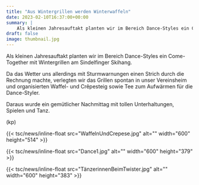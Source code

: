 ```yaml
---
title: "Aus Wintergrillen werden Winterwaffeln"
date: 2023-02-10T16:37:00+00:00
summary: |
    Als kleinen Jahresauftakt planten wir im Bereich Dance-Styles ein Come-Together mit Wintergrillen am Sindelfinger Skihang.
draft: false
image: thumbnail.jpg
---
```


Als kleinen Jahresauftakt planten wir im Bereich Dance-Styles ein Come-Together mit Wintergrillen am Sindelfinger Skihang.

  
 Da das Wetter uns allerdings mit Sturmwarnungen einen Strich durch die Rechnung machte, verlegten wir das Grillen spontan in unser Vereinsheim und organisierten Waffel- und Crêpesteig sowie Tee zum Aufwärmen für die Dance-Styler.

Daraus wurde ein gemütlicher Nachmittag mit tollen Unterhaltungen, Spielen und Tanz.

(kp)

{{< tsc/news/inline-float src="WaffelnUndCrepese.jpg" alt="" width="600" height="514" >}}

{{< tsc/news/inline-float src="Dance1.jpg" alt="" width="600" height="379" >}}

{{< tsc/news/inline-float src="TänzerinnenBeimTwister.jpg" alt="" width="600" height="383" >}}


